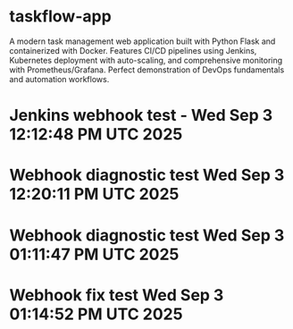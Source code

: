 # taskflow-app
A modern task management web application built with Python Flask and containerized with Docker. Features CI/CD pipelines using Jenkins, Kubernetes deployment with auto-scaling, and comprehensive monitoring with Prometheus/Grafana. Perfect demonstration of DevOps fundamentals and automation workflows.
# Jenkins webhook test - Wed Sep  3 12:12:48 PM UTC 2025
# Webhook diagnostic test Wed Sep  3 12:20:11 PM UTC 2025
# Webhook diagnostic test Wed Sep  3 01:11:47 PM UTC 2025
# Webhook fix test Wed Sep  3 01:14:52 PM UTC 2025

